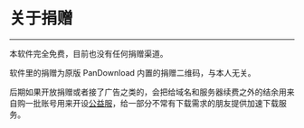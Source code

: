# 关于捐赠

---

本软件完全免费，目前也没有任何捐赠渠道。

软件里的捐赠为原版 PanDownload 内置的捐赠二维码，与本人无关。

后期如果开放捐赠或者接了广告之类的，会把给域名和服务器续费之外的结余用来自购一批账号用来开设[公益服](./about/commonweal.md)，给一部分不常有下载需求的朋友提供加速下载服务。
